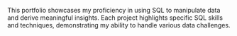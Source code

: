 This portfolio showcases my proficiency in using SQL to manipulate data and derive meaningful insights. Each project highlights specific SQL skills and techniques, demonstrating my ability to handle various data challenges.


